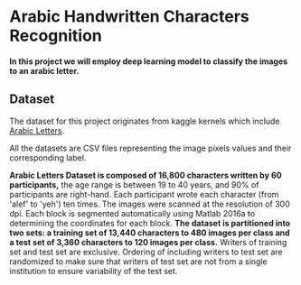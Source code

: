 # Arabic Handwritten Characters Recognition
#### In this project we will employ deep learning model to classify the images to an arabic letter.
## Dataset
The dataset for this project originates from kaggle kernels which include  [Arabic Letters](https://www.kaggle.com/mloey1/ahcd1).

All the datasets are CSV files representing the image pixels values and their corresponding label.

**Arabic Letters Dataset is composed of 16,800 characters written by 60 participants,** the age range is between 19 to 40 years, and 90% of participants are right-hand. Each participant wrote each character (from 'alef' to 'yeh') ten times. The images were scanned at the resolution of 300 dpi. Each block is segmented automatically using Matlab 2016a to determining the coordinates for each block. **The dataset is partitioned into two sets: a training set of 13,440 characters to 480 images per class and a test set of 3,360 characters to 120 images per class.** Writers of training set and test set are exclusive. Ordering of including writers to test set are randomized to make sure that writers of test set are not from a single institution to ensure variability of the test set.
